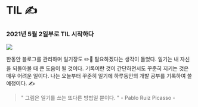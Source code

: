 # TIL ✍️



### 2021년 5월 2일부로 TIL 시작하다

![](https://images.velog.io/images/milkyway/post/327f0a16-6344-4248-8eff-0921ac3e7f54/diary-jumbo.jpeg)

한동안 블로그를 관리하며 일기장도 ✏️📖 필요하겠다는 생각이 들었다.
일기는 내 자신을 되돌아볼 때 큰 도움이 될 것이다.
기록이란 것이 간단하면서도 꾸준히 지키는 것은 매우 어려운 일이다.
나는 오늘부터 꾸준히 일기에 하루동안의 개발 공부를 기록하여 쓸 예정이다. ✍️

> " 그림은 일기를 쓰는 또다른 방법일 뿐이다. " - Pablo Ruiz Picasso -
